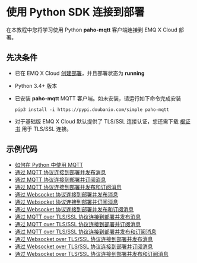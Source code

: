 # 使用 Python SDK 连接到部署

在本教程中您将学习使用 Python **paho-mqtt** 客户端连接到 EMQ X Cloud 部署。



## 先决条件

* 已在 EMQ X Cloud [创建部署](../deployments/create_deployment.md)，并且部署状态为 **running**

* Python 3.4+ 版本

* 已安装 **paho-mqtt** MQTT 客户端。如未安装，请运行如下命令完成安装

  ```
  pip3 install -i https://pypi.doubanio.com/simple paho-mqtt
  ```

* 对于基础版 EMQ X Cloud 默认提供了 TLS/SSL 连接认证，您还需下载 [根证书](https://static.emqx.net/data/cn.emqx.cloud-ca.crt) 用于 TLS/SSL 连接。



## 示例代码

* [如何在 Python 中使用 MQTT](https://www.emqx.cn/blog/how-to-use-mqtt-in-python)
* [通过 MQTT 协议连接到部署并发布消息](https://github.com/emqx/MQTT-Client-Examples/blob/master/mqtt-client-Python3/pub_tcp.py)
* [通过 MQTT 协议连接到部署并订阅消息](https://github.com/emqx/MQTT-Client-Examples/blob/master/mqtt-client-Python3/sub_tcp.py)
* [通过 MQTT 协议连接到部署并发布和订阅消息](https://github.com/emqx/MQTT-Client-Examples/blob/master/mqtt-client-Python3/pub_sub_tcp.py)
* [通过 Websocket 协议连接到部署并发布消息](https://github.com/emqx/MQTT-Client-Examples/blob/master/mqtt-client-Python3/pub_ws.py)
* [通过 Websocket 协议连接到部署并订阅消息](https://github.com/emqx/MQTT-Client-Examples/blob/master/mqtt-client-Python3/sub_ws.py)
* [通过 Websocket 协议连接到部署并发布和订阅消息](https://github.com/emqx/MQTT-Client-Examples/blob/master/mqtt-client-Python3/pub_sub_ws.py)
* [通过 MQTT over TLS/SSL 协议连接到部署并发布消息](https://github.com/emqx/MQTT-Client-Examples/blob/master/mqtt-client-Python3/pub_tls.py)
* [通过 MQTT over TLS/SSL 协议连接到部署并订阅消息](https://github.com/emqx/MQTT-Client-Examples/blob/master/mqtt-client-Python3/sub_tls.py)
* [通过 MQTT over TLS/SSL 协议连接到部署并发布和订阅消息](https://github.com/emqx/MQTT-Client-Examples/blob/master/mqtt-client-Python3/pub_sub_tls.py)
* [通过 Websocket over TLS/SSL 协议连接到部署并发布消息](https://github.com/emqx/MQTT-Client-Examples/blob/master/mqtt-client-Python3/pub_wss.py)
* [通过 Websocket over TLS/SSL 协议连接到部署并订阅消息](https://github.com/emqx/MQTT-Client-Examples/blob/master/mqtt-client-Python3/sub_wss.py)
* [通过 Websocket over TLS/SSL 协议连接到部署并发布和订阅消息](https://github.com/emqx/MQTT-Client-Examples/blob/master/mqtt-client-Python3/pub_sub_wss.py)

